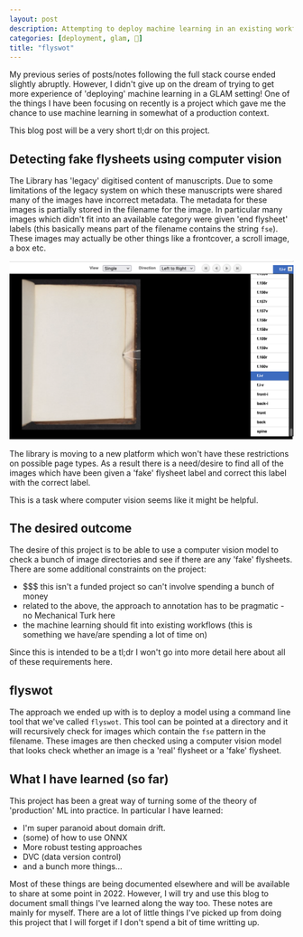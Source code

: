 ```yaml
---
layout: post
description: Attempting to deploy machine learning in an existing workflow 
categories: [deployment, glam, 🤗]
title: "flyswot"
---
```


My previous series of posts/notes following the full stack course ended slightly abruptly. However, I didn't give up on the dream of trying to get more experience of 'deploying' machine learning in a GLAM setting! One of the things I have been focusing on recently is a project which gave me the chance to use machine learning in somewhat of a production context. 

This blog post will be a very short tl;dr on this project.

## Detecting fake flysheets using computer vision 

The Library has 'legacy' digitised content of manuscripts. Due to some limitations of the legacy system on which these manuscripts were shared many of the images have incorrect metadata. The metadata for these images is partially stored in the filename for the image. In particular many images which didn't fit into an available category were given 'end flysheet' labels (this basically means part of the filename contains the string `fse`). These images may actually be other things like a frontcover, a scroll image, a box etc. 

![A screenshot of the digitised manuscript platform showing metadata about the page type of the manuscript ](https://raw.githubusercontent.com/davanstrien/blog/master/images/digitised-manuscripts-screenshot.png)

The library is moving to a new platform which won't have these restrictions on possible page types. As a result there is a need/desire to find all of the images which have been given a 'fake' flysheet label and correct this label with the correct label.

This is a task where computer vision seems like it might be helpful. 

## The desired outcome 

The desire of this project is to be able to use a computer vision model to check a bunch of image directories and see if there are any 'fake' flysheets. There are some additional constraints on the project:

- $$$ this isn't a funded project so can't involve spending a bunch of money 
- related to the above, the approach to annotation has to be pragmatic - no Mechanical Turk here
- the machine learning should fit into existing workflows (this is something we have/are spending a lot of time on)

Since this is intended to be a tl;dr I won't go into more detail here about all of these requirements here. 

## flyswot 

The approach we ended up with is to deploy a model using a command line tool that we've called `flyswot`. This tool can be pointed at a directory and it will recursively check for images which contain the `fse` pattern in the filename. These images are then checked using a computer vision model that looks check whether an image is a 'real' flysheet or a 'fake' flysheet. 

## What I have learned (so far)

This project has been a great way of turning some of the theory of 'production' ML into practice. In particular I have learned:

- I'm super paranoid about domain drift. 
- (some) of how to use ONNX 
- More robust testing approaches
- DVC (data version control)
- and a bunch more things...

Most of these things are being documented elsewhere and will be available to share at some point in 2022. However, I will try and use this blog to document small things I've learned along the way too. These notes are mainly for myself. There are a lot of little things I've picked up from doing this project that I will forget if I don't spend a bit of time writting up. 


